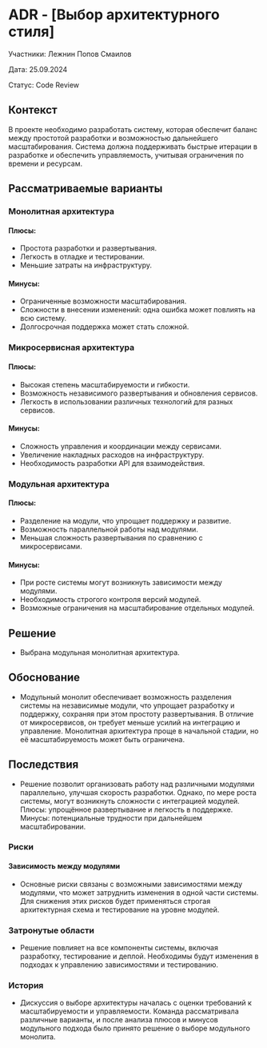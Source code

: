 # ADR - [Выбор архитектурного стиля]

Участники: Лежнин Попов Смаилов

Дата: 25.09.2024

Статус: Code Review

## Контекст

В проекте необходимо разработать систему, которая обеспечит баланс между простотой разработки и возможностью дальнейшего масштабирования. 
Система должна поддерживать быстрые итерации в разработке и обеспечить управляемость, учитывая ограничения по времени и ресурсам.

## Рассматриваемые варианты

### Монолитная архитектура

  #### Плюсы:

  - Простота разработки и развертывания.
  - Легкость в отладке и тестировании.
  - Меньшие затраты на инфраструктуру.

  #### Минусы:

  - Ограниченные возможности масштабирования.
  - Сложности в внесении изменений: одна ошибка может повлиять на всю систему.
  - Долгосрочная поддержка может стать сложной.

### Микросервисная архитектура

  #### Плюсы:

  - Высокая степень масштабируемости и гибкости.
  - Возможность независимого развертывания и обновления сервисов.
  - Легкость в использовании различных технологий для разных сервисов.

  #### Минусы:

  - Сложность управления и координации между сервисами.
  - Увеличение накладных расходов на инфраструктуру.
  - Необходимость разработки API для взаимодействия.

### Модульная архитектура

  #### Плюсы:

  - Разделение на модули, что упрощает поддержку и развитие.
  - Возможность параллельной работы над модулями.
  - Меньшая сложность развертывания по сравнению с микросервисами.

  #### Минусы:

  - При росте системы могут возникнуть зависимости между модулями.
  - Необходимость строгого контроля версий модулей.
  - Возможные ограничения на масштабирование отдельных модулей.

## Решение

- Выбрана модульная монолитная архитектура.

## Обоснование

- Модульный монолит обеспечивает возможность разделения системы на независимые модули, что упрощает разработку и поддержку, сохраняя при этом простоту развертывания. В отличие от микросервисов, он требует меньше усилий на интеграцию и управление. Монолитная архитектура проще в начальной стадии, но её масштабируемость может быть ограничена.

## Последствия

- Решение позволит организовать работу над различными модулями параллельно, улучшая скорость разработки. Однако, по мере роста системы, могут возникнуть сложности с интеграцией модулей. Плюсы: упрощённое развертывание и легкость в поддержке. Минусы: потенциальные трудности при дальнейшем масштабировании.

### Риски

#### Зависимость между модулями

- Основные риски связаны с возможными зависимостями между модулями, что может затруднить изменения в одной части системы. Для снижения этих рисков будет применяться строгая архитектурная схема и тестирование на уровне модулей.

### Затронутые области

- Решение повлияет на все компоненты системы, включая разработку, тестирование и деплой. Необходимы будут изменения в подходах к управлению зависимостями и тестированию.

### История

- Дискуссия о выборе архитектуры началась с оценки требований к масштабируемости и управляемости. Команда рассматривала различные варианты, и после анализа плюсов и минусов модульного подхода было принято решение о выборе модульного монолита. 
